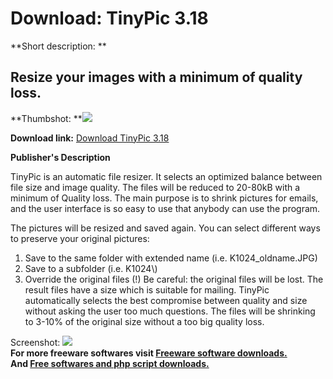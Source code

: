 # Download: TinyPic 3.18

**Short description: **

## Resize your images with a minimum of quality loss.

  
**Thumbshot: **![](http://www.freewarefiles.com/screenshot/tinypic3_md.gif)   
  
**Download link:** [Download TinyPic 3.18](http://freesoftwares.boysofts.com/TinyPic_program_22366.html)  
  

**Publisher's Description**  
  

TinyPic is an automatic file resizer. It selects an optimized balance between
file size and image quality. The files will be reduced to 20-80kB with a
minimum of Quality loss. The main purpose is to shrink pictures for emails,
and the user interface is so easy to use that anybody can use the program.

The pictures will be resized and saved again. You can select different ways to
preserve your original pictures:

  1. Save to the same folder with extended name (i.e. K1024_oldname.JPG) 
  2. Save to a subfolder (i.e. K1024\\) 
  3. Override the original files (!) Be careful: the original files will be lost. 
The result files have a size which is suitable for mailing. TinyPic
automatically selects the best compromise between quality and size without
asking the user too much questions. The files will be shrinking to 3-10% of
the original size without a too big quality loss.

  
  
Screenshot: ![](http://www.freewarefiles.com/screenshot/tinypic3.gif)  
**For more freeware softwares visit [Freeware software downloads.](http://freesoftwares.boysofts.com/)**   
**And [Free softwares and php script downloads.](http://www.boysofts.com/)**

